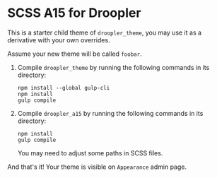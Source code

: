 # SCSS A15 for Droopler
This is a starter child theme of `droopler_theme`, you may use it as a derivative with your own overrides.

Assume your new theme will be called `foobar`.

1. Compile `droopler_theme` by running the following commands in its directory:

       npm install --global gulp-cli
       npm install
       gulp compile

2. Compile `droopler_a15` by running the following commands in its directory:

       npm install
       gulp compile

   You may need to adjust some paths in SCSS files.

And that's it! Your theme is visible on `Appearance` admin page.
